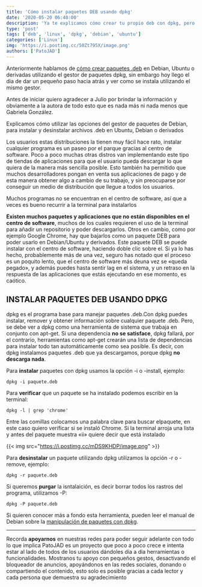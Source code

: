 ```yaml
---
title: 'Cómo instalar paquetes DEB usando dpkg'
date: '2020-05-20 06:40:00'
description: 'Ya te explicamos cómo crear tu propio deb con dpkg, pero nos falto explicar como instalarlo, ya no tenes mas dudas asi se instala un deb con dpkg.'
type: 'post'
tags: ['deb', 'linux', 'dpkg', 'debian', 'ubuntu']
categories: ['Linux']
img: 'https://i.postimg.cc/50Zt795X/image.png'
authors: ['PatoJAD']
---
```


Anteriormente hablamos de [cómo crear paquetes .deb](/post/2020/04/como-crear-un-deb-con-dpkg/) en Debian, Ubuntu o derivadas utilizando el gestor de paquetes dpkg, sin embargo hoy llego el dia de dar un pequeño paso hacia atrás y ver como se instala utilizando el mismo gestor.

Antes de iniciar quiero agradecer a Julio por brindar la información y obviamente a la autora de todo esto que es nada más ni nada menos que Gabriela González.

Explicamos cómo utilizar las opciones del gestor de paquetes de Debian, para instalar y desinstalar archivos .deb en Ubuntu, Debian o derivados

Los usuarios estas distribuciones la tienen muy fácil hace rato, instalar cualquier programa es un paseo por el parque gracias al centro de software. Poco a poco muchas otras distros van implementando este tipo de tiendas de aplicaciones para que el usuario pueda descargar lo que quiera de la manera más sencilla posible. Esto también ha permitido que muchos desarrolladores pongan en venta sus aplicaciones de pago y de esta manera obtener algo a cambio de su trabajo, y sin preocuparse por conseguir un medio de distribución que llegue a todos los usuarios.

Muchos programas no se encuentran en el centro de software, así que a veces es bueno recurrir a la terminal para instalarlos

**Existen muchos paquetes y aplicaciones que no están disponibles en el centro de software**, muchos de los cuales requieren el uso de la terminal para añadir un repositorio y poder descargarlos. Otros en cambio, como por ejemplo Google Chrome, hay que bajarlos como un paquete DEB para poder usarlo en Debian/Ubuntu y derivados. Este paquete DEB se puede instalar con el centro de software, haciendo doble clic sobre el. Si ya lo has hecho, probablemente más de una vez, seguro has notado que el proceso es un poquito lento, que el centro de software más deuna vez se «queda pegado», y además puedes hasta sentir lag en el sistema, y un retraso en la respuesta de las aplicaciones que estás ejecutando en ese momento, es caótico.

## INSTALAR PAQUETES DEB USANDO DPKG

dpkg es el programa base para manejar paquetes .deb.Con dpkg puedes instalar, remover y obtener información sobre cualquier paquete .deb. Pero, se debe ver a dpkg como una herramienta de sistema que trabaja en conjunto con apt-get. Si una dependencia **no se satisface**, dpkg fallará, por el contrario, herramientas como apt-get crearán una lista de dependencias para instalar todo tan automáticamente como sea posible. Es decir, con dpkg instalamos paquetes .deb que ya descargamos, porque dpkg **no descarga nada**.

Para **instalar** paquetes con dpkg usamos la opción -i o -install, ejemplo:

    dpkg -i paquete.deb

Para **verificar** que un paquete se ha instalado podemos escribir en la terminal:

    dpkg -l | grep 'chrome'

Entre las comillas colocamos una palabra clave para buscar elpaquete, en este caso quiero verificar si se instaló Chrome. Si la terminal arroja una lista y antes del paquete muestra «ii» quiere decir que está instalado

{{< img src="https://i.postimg.cc/mDS9KHDP/image.png" >}}

Para **desinstalar** un paquete utilizando dpkg utilizamos la opción -r o -remove, ejemplo:

    dpkg -r paquete.deb

Si queremos **purgar** la isntalaición, es decir borrar todos los rastros del programa, utilizamos -P:

    dpkg -P paquete.deb

Si quieren conocer más a fondo esta herramienta, pueden leer el manual de Debian sobre la [manipulación de paquetes con dpkg](https://debian-handbook.info/browse/es-ES/stable/sect.manipulating-packages-with-dpkg.html).

---

Recorda **apoyarnos** en nuestras redes para poder seguir adelante con todo lo que implica PatoJAD es un proyecto que poco a poco crece e intenta estar al lado de todos de los usuarios dándoles dia a dia herramientas o funcionalidades. Mostranos tu apoyo con pequeños gestos, desactivando el bloqueador de anuncios, apoyándonos en las redes sociales, donando o compartiendo el contenido, esto solo es posible gracias a cada lector y cada persona que demuestra su agradecimiento
